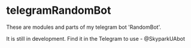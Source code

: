 # telegramRandomBot

These are modules and parts of my telegram bot 'RandomBot'.

It is still in development. Find it in the Telegram to use - @SkyparkUAbot
